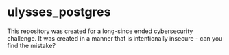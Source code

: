# ulysses_postgres

This repository was created for a long-since ended cybersecurity challenge. It was created in a manner that is intentionally insecure - can you find the mistake?
